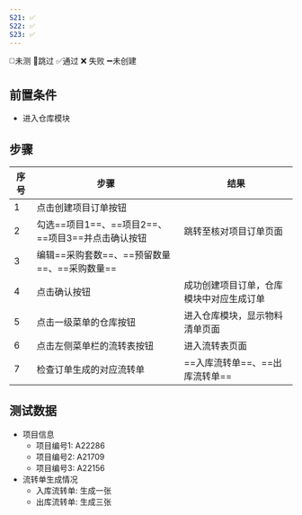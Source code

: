 ```yaml
---
S21: ✅
S22: ✅
S23: ✅
---
```

◻️未测    🚫跳过     ✅通过    ❌ 失败    ➖未创建

## 前置条件

- 进入仓库模块

## 步骤

| 序号  | 步骤                               | 结果                   |
| --- | -------------------------------- | -------------------- |
| 1   | 点击创建项目订单按钮                       |                      |
| 2   | 勾选==项目1==、==项目2==、==项目3==并点击确认按钮 | 跳转至核对项目订单页面          |
| 3   | 编辑==采购套数==、==预留数量==、==采购数量==     |                      |
| 4   | 点击确认按钮                           | 成功创建项目订单，仓库模块中对应生成订单 |
| 5   | 点击一级菜单的仓库按钮                      | 进入仓库模块，显示物料清单页面      |
| 6   | 点击左侧菜单栏的流转表按钮                    | 进入流转表页面              |
| 7   | 检查订单生成的对应流转单                     | ==入库流转单==、==出库流转单==  |

## 测试数据

- 项目信息
	- 项目编号1: A22286
	- 项目编号2: A21709
	- 项目编号3: A22156
- 流转单生成情况
	- 入库流转单: 生成一张
	- 出库流转单: 生成三张
